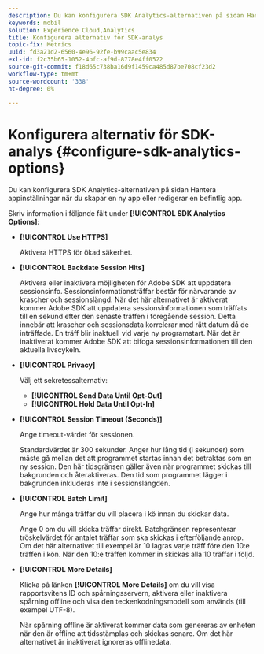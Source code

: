 ```yaml
---
description: Du kan konfigurera SDK Analytics-alternativen på sidan Hantera appinställningar när du skapar en ny app eller redigerar en befintlig app.
keywords: mobil
solution: Experience Cloud,Analytics
title: Konfigurera alternativ för SDK-analys
topic-fix: Metrics
uuid: fd3a21d2-6560-4e96-92fe-b99caac5e834
exl-id: f2c35b65-1052-4bfc-af9d-8778e4ff0522
source-git-commit: f18d65c738ba16d9f1459ca485d87be708cf23d2
workflow-type: tm+mt
source-wordcount: '338'
ht-degree: 0%

---
```


# Konfigurera alternativ för SDK-analys {#configure-sdk-analytics-options}

Du kan konfigurera SDK Analytics-alternativen på sidan Hantera appinställningar när du skapar en ny app eller redigerar en befintlig app.

Skriv information i följande fält under **[!UICONTROL SDK Analytics Options]**:

* **[!UICONTROL Use HTTPS]**

   Aktivera HTTPS för ökad säkerhet.

* **[!UICONTROL Backdate Session Hits]**

   Aktivera eller inaktivera möjligheten för Adobe SDK att uppdatera sessionsinfo. Sessionsinformationsträffar består för närvarande av krascher och sessionslängd. När det här alternativet är aktiverat kommer Adobe SDK att uppdatera sessionsinformationen som träffats till en sekund efter den senaste träffen i föregående session. Detta innebär att krascher och sessionsdata korrelerar med rätt datum då de inträffade. En träff blir inaktuell vid varje ny programstart. När det är inaktiverat kommer Adobe SDK att bifoga sessionsinformationen till den aktuella livscykeln.

* **[!UICONTROL Privacy]**

   Välj ett sekretessalternativ:

   * **[!UICONTROL Send Data Until Opt-Out]**
   * **[!UICONTROL Hold Data Until Opt-In]**

* **[!UICONTROL Session Timeout (Seconds)]**

   Ange timeout-värdet för sessionen.

   Standardvärdet är 300 sekunder. Anger hur lång tid (i sekunder) som måste gå mellan det att programmet startas innan det betraktas som en ny session. Den här tidsgränsen gäller även när programmet skickas till bakgrunden och återaktiveras. Den tid som programmet lägger i bakgrunden inkluderas inte i sessionslängden.

* **[!UICONTROL Batch Limit]**

   Ange hur många träffar du vill placera i kö innan du skickar data.

   Ange 0 om du vill skicka träffar direkt. Batchgränsen representerar tröskelvärdet för antalet träffar som ska skickas i efterföljande anrop. Om det här alternativet till exempel är 10 lagras varje träff före den 10:e träffen i kön. När den 10:e träffen kommer in skickas alla 10 träffar i följd.

* **[!UICONTROL More Details]**

   Klicka på länken **[!UICONTROL More Details]** om du vill visa rapportsvitens ID och spårningsservern, aktivera eller inaktivera spårning offline och visa den teckenkodningsmodell som används (till exempel UTF-8).

   När spårning offline är aktiverat kommer data som genereras av enheten när den är offline att tidsstämplas och skickas senare. Om det här alternativet är inaktiverat ignoreras offlinedata.
